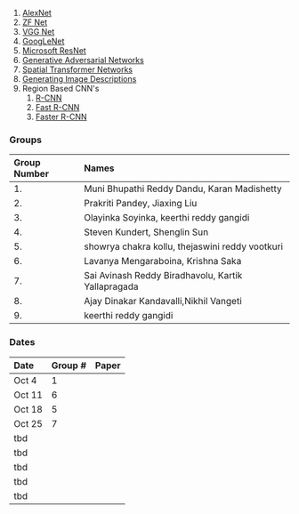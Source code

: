 1. [AlexNet](https://papers.nips.cc/paper/4824-imagenet-classification-with-deep-convolutional-neural-networks.pdf)
1. [ZF Net](https://arxiv.org/pdf/1311.2901v3.pdf)
1. [VGG Net](http://arxiv.org/pdf/1409.1556v6.pdf)
1. [GoogLeNet](http://www.cv-foundation.org/openaccess/content_cvpr_2015/papers/Szegedy_Going_Deeper_With_2015_CVPR_paper.pdf)
1. [Microsoft ResNet ](https://arxiv.org/pdf/1512.03385v1.pdf)
1. [Generative Adversarial Networks ](https://arxiv.org/pdf/1406.2661v1.pdf)
1. [Spatial Transformer Networks ](https://arxiv.org/pdf/1506.02025.pdf)
1. [Generating Image Descriptions](https://arxiv.org/pdf/1412.2306v2.pdf)
1. Region Based CNN's
    1. [R-CNN](https://arxiv.org/pdf/1311.2524v5.pdf)
    1. [Fast R-CNN](https://arxiv.org/pdf/1504.08083.pdf)
    1. [Faster R-CNN](http://arxiv.org/pdf/1506.01497v3.pdf)


### Groups

| Group Number  |   Names                         |
|:--------------|:------------------------------------------|
| 1.            | Muni Bhupathi Reddy Dandu, Karan Madishetty     |
| 2.            |  Prakriti Pandey, Jiaxing Liu                   |
| 3.            | Olayinka Soyinka, keerthi reddy gangidi|
| 4.            | Steven Kundert, Shenglin Sun                  |
| 5.            | showrya chakra kollu, thejaswini reddy vootkuri|
| 6.            | Lavanya Mengaraboina, Krishna Saka                    |
| 7.            | Sai Avinash Reddy Biradhavolu, Kartik Yallapragada|
| 8.            | Ajay Dinakar Kandavalli,Nikhil Vangeti            |
| 9.            | keerthi reddy gangidi                       |  |


### Dates


| Date              |   Group #  |   Paper             |
|:------------------|:-----------|:--------------------:|
| Oct 4             |    1      |                       |
| Oct 11          |   6       |                       |
| Oct 18           |   5       |                       |
| Oct 25            |    7      |                       |
| tbd               |          |                       |
| tbd               |          |                       |
| tbd               |          |                       |
| tbd               |          |                       |
| tbd |             |          |                       |
